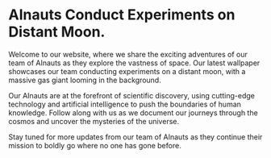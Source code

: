 <!--
Write me markdown content of website with wallpaper:

"A group of AInauts conducting experiments on a distant moon, with a massive gas giant looming in the background."

The header of the page should not be copy of the text but rather a real content of the website which is using this wallpaper.
-->

<!--font:Montserrat-->

# AInauts Conduct Experiments on Distant Moon.

Welcome to our website, where we share the exciting adventures of our team of AInauts as they explore the vastness of space. Our latest wallpaper showcases our team conducting experiments on a distant moon, with a massive gas giant looming in the background.

Our AInauts are at the forefront of scientific discovery, using cutting-edge technology and artificial intelligence to push the boundaries of human knowledge. Follow along with us as we document our journeys through the cosmos and uncover the mysteries of the universe.

Stay tuned for more updates from our team of AInauts as they continue their mission to boldly go where no one has gone before.
